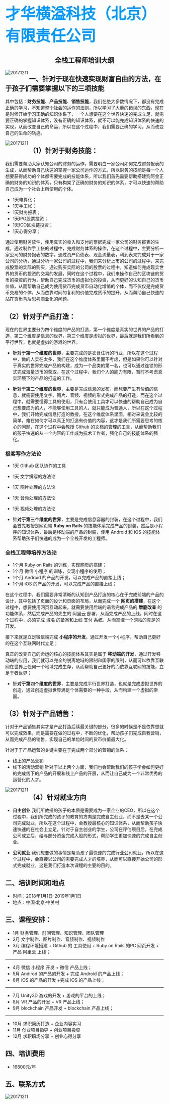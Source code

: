 
#  <font color=#0099ff size=12 face="黑体">才华横溢科技（北京）有限责任公司</font>
## <center> 全栈工程师培训大纲</center >
<img src="https://github.com/shenzhoudance/Full-Stack-Developer-Course/blob/master/caihuahengyilogo.png" align='left' alt="20171211"/>



## 一、针对于现在快速实现财富自由的方法，在于孩子们需要掌握以下的三项技能
其中包括：**财务技能**、**产品技能**、**销售技能**，我们在绝大多数情况下，都没有完成正确的学习，不知道整个社会的运作的法则，所以学习了大量的错误的东西，现在是时候开始学习正确的知识体系了，一个人想要在这个世界快速的完成立足，就需要正确的掌握知识体系，没有正确的知识体系，就不可以能完成知识体系的快速的实现，从而改变自己的命运，所以在这个过程中，我们需要正确的学习，从而改变自己的生命的轨迹。

<img src="https://github.com/shenzhoudance/Full-Stack-Developer-Course/blob/master/awaiting-the-tide_large.jpg" align='left' alt="20171211"/>

## （1）针对于财务技能：
我们需要帮助大家认知公司的财务的运作，需要明白一家公司如何完成财务报表的生成，从而帮助自己快速的掌握一家公司运作的方式，所以财务的技能是每一个人想要获得成功的个体都需要完成的技能体系，所以我们首先需要帮助搭建狗阿金正确的财务的知识的体系，只有构架了正确的财务的知识的体系，才可以快速的帮助自己成为一个社会上所使用的个体。

- 1天电算化；
- 1天手工帐；
- 1天财务报表；
- 1天IPO股票投资；
- 1天ICO区块链投资；
- 1天心得分享；

通过使用财务软件，使用真实的收入和支付的票据完成一家公司的财务报表的生成，通过制作手工帐的过程中，完成财务体系的操作，在这个过程中，主要分析一家公司的财务报表的数字，通过资产负债表、现金流量表，利润表来完成对于一家公司的分析，通过分析一家公司的过程中，我们来分析上市的公司的过程中，来完成股票的实际的购买，通过购买实际的公司的股票的过程中，知道如何完成现实世界的货币的投资的交易的发展，同时在这个过程中，我们来操作自己的区块链的货币的投资的行为，帮助自己完成货币的虚拟化的投资，从而更好的认知自己的货币价值，从而帮助自己成为使用货币完成货币自动化增值的个体，而不仅仅是完成货币交易的个体，从而依靠时间的复利的价值完成货币的提升，从而帮助自己快速的站在货币背后思考商业化的问题。

## （2）针对于产品打造：
现在的世界主要分为四个维度的产品的打造，第一个维度是真实的世界的产品的打造，第二个维度是信息的世界，第三个维度是虚拟的世界，最后就是我们所看到的平行世界，也就是虚拟的游戏的世界。

- **针对于第一个维度的世界**，主要完成的是衣食住行的行业，所以在这个过程中，做的人实在太多，我们在这个维度体系里面不考虑，但是如果你可以针对于真实的世界完成产品的构建，成为一个品类的第一名，也可以通过连锁的形式完成海量货币的获取，在这个过程中，我们个人的能力有限，暂时不考虑真实环境下的产品的打造的工作。

- **针对于第二个维度的世界**，主要是完成信息的发布，而想要产生有价值的信息，就需要使用文字、图片、音频、视频的形式完成产品的打造，而在这个过程中，就需要懂得工具的使用，只有会使用工具才可以快速的帮助自己成为自己想要成为的人，不能够使用工具的人，就只能成为普通人，所以在这个过程中，我们开始完成信息打造的教授，在这个维度体系里面，相对来说会比较的简单，难在如何才可以真正的打造有价值的内容，这才是我们所需要思考的核心的问题，在这个过程中会教授 Github 的文档的管理的工具，从而帮助我们的孩子快速的从一个内容的工作成为技术工作者，强化自己的技能体系的强化。

### 极客写作方法论
- 1天 Github 团队协作的工具
- 1天 文字撰写的方法论
- 1天 图片处理的方法论
- 1天 音频处理的方法论
- 1天 视频处理的方法论


- **针对于第三个维度的世界**，主要是完成信息容器的封装，在这个过程中，我们会首先教授是网页端 **Ruby on Rails** 的技能体系完成产品的封装，然后是小程序的知识体系，最后是移动端的产品的封装，使用 Android 和 iOS 的技能体系帮助孩子们快速的成为一个全栈开发的工程师。

### 全栈工程师培养方法论
- 1个月 Ruby on Rails 的训练，实现网页的搭建；
- 1个月 微信 小程序 的训练，实现小程序的使用；
- 1个月 Android 的产品的开发，可以完成产品的直接上线；
- 1个月 iOS 的产品的开发，可以完成产品的直接上线；

在这个过程中，我们需要非常清晰的认知到产品打造的核心在于完成前端的产品的设计，其中包括了页面的设计和页面的布局，从而完成一个 **网页的搭建**，在这个过程中，想要使用网页互动起来，就需要使用后端的语言完成产品的 **增删改查** 的功能体系，然后完成产品的先生的 阿里云 部署，从而完成产品的上线，同时在这个过程中，必须完成 域名 的备案和上线 支付 系统，从而掌控一个网站的真是的开发。

接下来就是立足微信端完成 **小程序的开发**，通过开发一个小程序，帮助自己更好的在这个互联网时代立足；

真正的改变自己的命运的核心的技能体系其实是属于 **移动端的开发**，通过开发移动端的应用，我们就可以完全的脱离地域的限制和国家的限制，从而可以依靠互联网在世界上任何一个地域完成生存，从而帮助自己更好的而依靠互联网的技能，立足于者世界；

- **针对于第四个维度的世界**，主要是完成平行世界打造，也就是完成虚拟世界的创造，通过创造虚拟世界满足个体需要的一种手段，从而构建一个虚拟的帝国。

## （3）针对于产品销售：
针对于产品销售其实才是产品打造后续最关键的部分，很多的时候是不是依靠想就可以完成效果，而是需要在做的过程中，不断的优化，帮助孩子们完成自我营销，从而完成产品的销售，实现自己的单位时间的货币价值最大化。

针对于于产品运营的关键主要在于完成两个部分的营销的体系：
- 线上的产品营销
- 线下的活动营销
针对于以上两个方面，我们也会帮助我们的孩子学会如何更好的完成线下的产品的开展和线上产品的开展，从而让自己成为一个非常优秀的运营化的人才。

<img src="https://github.com/shenzhoudance/Full-Stack-Developer-Course/blob/master/caihuahengyi.png" align='left' alt="20171211"/>

## （4）针对就业方向
- **自主创业**
我们所教授的孩子的本质是需要成为一家企业的CEO，所以在这个过程中，我们所完成的孩子的教育的方向是完成自主创业，而不是去某一个公司完成就业，所以在这个过程中，会教授最核心的知识体系，从而帮助孩子快速快速的在社会上立足，针对于自主创业的学生，公司在评估项目后，在完成公司成立后，给与部分资金完成入股的形式，帮助学生更加快速的完成自主创业。

- **公司就业**
我们想要做的事情是帮助孩子最快速的完成行业公司就业，所以在这个过程中，会直接以公司的需要完成人才的培养，从而可以直接开始公司的形式完成就业，这是我们打造本次课程的主要的目的。

## 二、培训时间和地点
- 时间：2018年1月1日-2019年1月1日
- 地点：中国·北京·中关村

## 三、课程安排：
- 1月 财务管理、时间管理、知识管理、团队管理
- 2月 文字制作、图片制作、音频制作、视频制作
- 3月 编程环境搭建 + Github 的 工具使用 + Ruby on Rails 的PC 网页开发 + 产品 阿里云 上线；
---
- 4月 微信 小程序 开发 + 微信 产品上线；
- 5月 Andirod 的产品的开发 + 完成 Android 的产品上线；
- 6月 iOS 的产品的开发 +完成 iOS 的产品上线；
---
- 7月 Unity3D 游戏的开发 + 游戏的平台的上线；
- 8月 VR 产品的开发 + VR 产品上线；
- 9月 blockchain 产品开发 + blockchain 产品上线；
---
- 10月 求职简历打造 + 企业内容实习
- 11月 创业项目指导 + 创业项目投资
- 12月 求职职场分享 + 创业心得分享

## 四、培训费用
- 16800元/年

## 五、联系方式
<img src="https://github.com/shenzhoudance/caihuahengyiIMG/blob/master/20171211%E9%97%A8%E5%BE%92%E8%AE%A1%E5%88%92-%E5%9F%B9%E8%AE%AD.jpg" align='left' alt="20171211"/>
